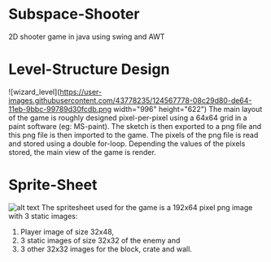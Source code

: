 # Subspace-Shooter
2D shooter game in java using swing and AWT

# Level-Structure Design
![wizard_level](https://user-images.githubusercontent.com/43778235/124567778-08c29d80-de64-11eb-9bbc-99789d30fcdb.png width="996" height="622")
The main layout of the game is roughly designed pixel-per-pixel using a 64x64 grid in a paint software (eg: MS-paint). The sketch is then exported to a png file and this png file is then imported to the game. 
The pixels of the png file is read and stored using a double for-loop. Depending the values of the pixels stored, the main view of the game is render. 


# Sprite-Sheet
![alt text](https://github.com/[anuragsubedi]/[Subspace-Shooter]/blob/main/res/sprite_sheet.png?raw=true)
The spritesheet used for the game is a 192x64 pixel png image with 3 static images:
1. Player image of size 32x48, 
2. 3 static images of size 32x32 of the enemy and 
3. 3 other 32x32 images for the block, crate and wall.


